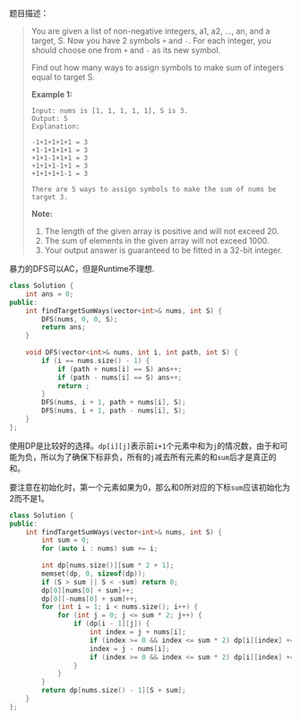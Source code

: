题目描述：

> You are given a list of non-negative integers, a1, a2, ..., an, and a target, S. Now you have 2 symbols `+` and `-`. For each integer, you should choose one from `+` and `-` as its new symbol.
>
> Find out how many ways to assign symbols to make sum of integers equal to target S.
>
> **Example 1:**
>
> ```
> Input: nums is [1, 1, 1, 1, 1], S is 3. 
> Output: 5
> Explanation: 
>
> -1+1+1+1+1 = 3
> +1-1+1+1+1 = 3
> +1+1-1+1+1 = 3
> +1+1+1-1+1 = 3
> +1+1+1+1-1 = 3
>
> There are 5 ways to assign symbols to make the sum of nums be target 3.
>
> ```
>
> **Note:**
>
> 1. The length of the given array is positive and will not exceed 20.
> 2. The sum of elements in the given array will not exceed 1000.
> 3. Your output answer is guaranteed to be fitted in a 32-bit integer.

暴力的DFS可以AC，但是Runtime不理想.

```c++
class Solution {
    int ans = 0;
public:
    int findTargetSumWays(vector<int>& nums, int S) {
        DFS(nums, 0, 0, S);
        return ans;
    }
    
    void DFS(vector<int>& nums, int i, int path, int S) {
        if (i == nums.size() - 1) {
            if (path + nums[i] == S) ans++;
            if (path - nums[i] == S) ans++;
            return ;
        }
        DFS(nums, i + 1, path + nums[i], S);
        DFS(nums, i + 1, path - nums[i], S);
    }
};
```

使用DP是比较好的选择。`dp[i][j]`表示前`i+1`个元素中和为`j`的情况数，由于和可能为负，所以为了确保下标非负，所有的`j`减去所有元素的和`sum`后才是真正的和。

要注意在初始化时，第一个元素如果为0，那么和0所对应的下标`sum`应该初始化为2而不是1。

```c++
class Solution {
public:
    int findTargetSumWays(vector<int>& nums, int S) {
        int sum = 0;
        for (auto i : nums) sum += i;
        
        int dp[nums.size()][sum * 2 + 1];
        memset(dp, 0, sizeof(dp));
        if (S > sum || S < -sum) return 0;
        dp[0][nums[0] + sum]++;
        dp[0][-nums[0] + sum]++;
        for (int i = 1; i < nums.size(); i++) {
            for (int j = 0; j <= sum * 2; j++) {
                if (dp[i - 1][j]) {
                    int index = j + nums[i];
                    if (index >= 0 && index <= sum * 2) dp[i][index] += dp[i - 1][j];
                    index = j - nums[i];
                    if (index >= 0 && index <= sum * 2) dp[i][index] += dp[i - 1][j];
                }
            }
        }
        return dp[nums.size() - 1][S + sum];
    }
};
```

